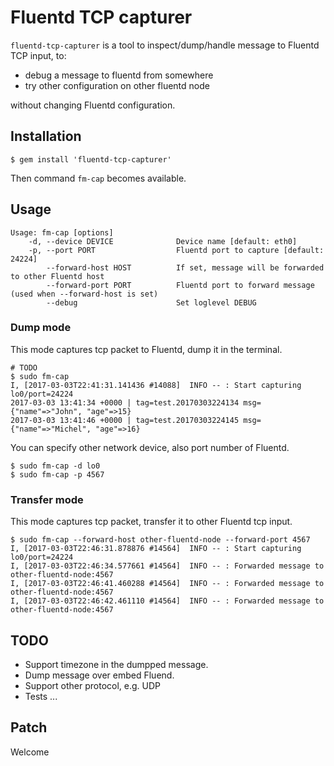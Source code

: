 # Fluentd TCP capturer

`fluentd-tcp-capturer` is a tool to inspect/dump/handle message to Fluentd TCP input, to:

- debug a message to fluentd from somewhere
- try other configuration on other fluentd node

without changing Fluentd configuration.

## Installation

```shell
$ gem install 'fluentd-tcp-capturer'
```

Then command `fm-cap` becomes available.


## Usage

```shell
Usage: fm-cap [options]
    -d, --device DEVICE              Device name [default: eth0]
    -p, --port PORT                  Fluentd port to capture [default: 24224]
        --forward-host HOST          If set, message will be forwarded to other Fluentd host
        --forward-port PORT          Fluentd port to forward message (used when --forward-host is set)
        --debug                      Set loglevel DEBUG
```

### Dump mode

This mode captures tcp packet to Fluentd, dump it in the terminal.

```shell
# TODO
$ sudo fm-cap
I, [2017-03-03T22:41:31.141436 #14088]  INFO -- : Start capturing lo0/port=24224
2017-03-03 13:41:34 +0000 | tag=test.20170303224134 msg={"name"=>"John", "age"=>15}
2017-03-03 13:41:46 +0000 | tag=test.20170303224145 msg={"name"=>"Michel", "age"=>16}
```

You can specify other network device, also port number of Fluentd.

```shell
$ sudo fm-cap -d lo0
$ sudo fm-cap -p 4567
```

### Transfer mode

This mode captures tcp packet, transfer it to other Fluentd tcp input.

```shell
$ sudo fm-cap --forward-host other-fluentd-node --forward-port 4567
I, [2017-03-03T22:46:31.878876 #14564]  INFO -- : Start capturing lo0/port=24224
I, [2017-03-03T22:46:34.577661 #14564]  INFO -- : Forwarded message to other-fluentd-node:4567
I, [2017-03-03T22:46:41.460288 #14564]  INFO -- : Forwarded message to other-fluentd-node:4567
I, [2017-03-03T22:46:42.461110 #14564]  INFO -- : Forwarded message to other-fluentd-node:4567
```

## TODO

- Support timezone in the dumpped message.
- Dump message over embed Fluend.
- Support other protocol, e.g. UDP
- Tests ...

## Patch

Welcome
